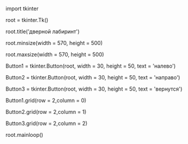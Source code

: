 import tkinter

root = tkinter.Tk()

root.title('дверной лабиринт')

root.minsize(width = 570, height = 500)

root.maxsize(width = 570, height = 500)

Button1 = tkinter.Button(root, width = 30, height = 50, text = 'налево')

Button2 = tkinter.Button(root, width = 30, height = 50, text = 'направо')

Button3 = tkinter.Button(root, width = 30, height = 50, text = 'вернутся')

Button1.grid(row = 2,column = 0)

Button2.grid(row = 2,column = 1)

Button3.grid(row = 2,column = 2)

root.mainloop()
